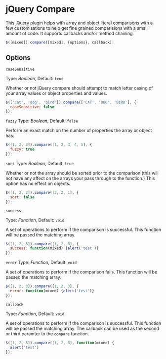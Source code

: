 # jQuery Compare

This jQuery plugin helps with array and object literal comparisons with a few customisations to help get fine grained comparisions with a small amount of code. It supports callbacks and/or method chaining.

``` Javascript
$([mixed]).compare([mixed], {options}, callback);
```

## Options

`caseSensitive`

Type: _Boolean_, Default: `true`

Whether or not jQuery compare should attempt to match letter casing of your array values or object properties and values.

``` Javascript
$(['cat', 'dog', 'bird']).compare(['CAT', 'DOG', 'BIRD'], {
  caseSensitive: false
});
```

`fuzzy`
Type: _Boolean_, Default: `false`

Perform an exact match on the number of properties the array or object has.

``` Javascript
$([1, 2, 3]).compare([1, 2, 3, 4, 5], {
  fuzzy: true
});
```

`sort`
Type: _Boolean_, Default: `true`

Whether or not the array should be sorted prior to the comparison (this will not have any affect on the arrays your pass through to the function.) This option has no effect on objects.

``` Javascript
$([1, 2, 3]).compare([3, 2, 1], {
  sort: false
});
```

`success`

Type: _Function_, Default: `void`

A set of operations to perform if the comparison is successful. This function will be passed the matching array.

``` Javascript
$([1, 2, 3]).compare([1, 2, 3], {
  success: function(mixed) {alert('test')}
});
```

`error`
Type: _Function_, Default: `void `

A set of operations to perform if the comparison fails. This function will be passed the matching array.

``` Javascript
$([1, 2, 3]).compare([1, 2, 3], {
  error: function(mixed) {alert('test')}
});
```

`callback`

Type: _Function_, Default: `void`

A set of operations to perform if the comparison is successful. This function will be passed the matching array. The callback can be used as the second or third paramter to the `compare` function.

``` Javascript
$([1, 2, 3]).compare([1, 2, 3], function(mixed) { 
  alert('test') 
});
```